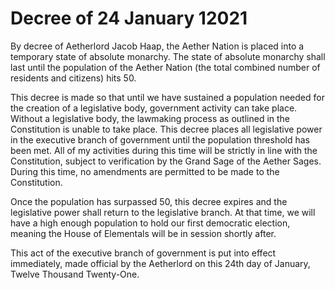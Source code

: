 # Decree of 24 January 12021

By decree of Aetherlord Jacob Haap, the Aether Nation is placed into a temporary state of absolute monarchy. The state of absolute monarchy shall last until the population of the Aether Nation (the total combined number of residents and citizens) hits 50.

This decree is made so that until we have sustained a population needed for the creation of a legislative body, government activity can take place. Without a legislative body, the lawmaking process as outlined in the Constitution is unable to take place. This decree places all legislative power in the executive branch of government until the population threshold has been met. All of my activities during this time will be strictly in line with the Constitution, subject to verification by the Grand Sage of the Aether Sages. During this time, no amendments are permitted to be made to the Constitution.

Once the population has surpassed 50, this decree expires and the legislative power shall return to the legislative branch. At that time, we will have a high enough population to hold our first democratic election, meaning the House of Elementals will be in session shortly after.

This act of the executive branch of government is put into effect immediately, made official by the Aetherlord on this 24th day of January, Twelve Thousand Twenty-One.
